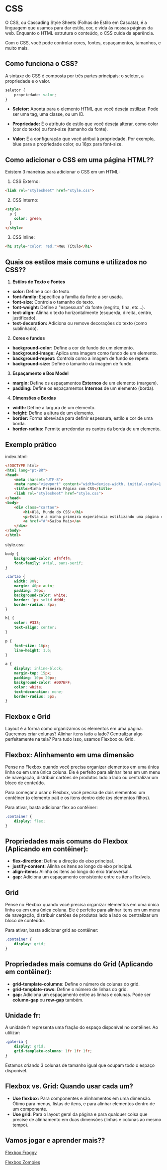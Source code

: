 # CSS

O CSS, ou Cascading Style Sheets (Folhas de Estilo em Cascata), é a linguagem que usamos para dar estilo, cor, e vida às nossas páginas da web. Enquanto o HTML estrutura o conteúdo, o CSS cuida da aparência.

Com o CSS, você pode controlar cores, fontes, espaçamentos, tamanhos, e muito mais.

## Como funciona o CSS?

A sintaxe do CSS é composta por três partes principais: o seletor, a propriedade e o valor.

```css
seletor {
    propriedade: valor;
}
```

- **Seletor:** Aponta para o elemento HTML que você deseja estilizar. Pode ser uma tag, uma classe, ou um ID.

- **Propriedade:** É o atributo de estilo que você deseja alterar, como color (cor do texto) ou font-size (tamanho da fonte).

- **Valor:** É a configuração que você atribui à propriedade. Por exemplo, blue para a propriedade color, ou 16px para font-size.

## Como adicionar o CSS em uma página HTML??

Existem 3 maneiras para adicionar o CSS em um HTML:

1. CSS Externo:

```html
<link rel="stylesheet" href="style.css">
```

2. CSS Interno:

```html
<style>
  p {
    color: green;
  }
</style>
```

3. CSS Inline:

```html
<h1 style="color: red;">Meu Título</h1>
```

## Quais os estilos mais comuns e utilizados no CSS??

1. **Estilos de Texto e Fontes**

- **color:** Define a cor do texto.
- **font-family:** Especifica a família da fonte a ser usada.
- **font-size:** Controla o tamanho do texto.
- **font-weight:** Define a "espessura" da fonte (negrito, fina, etc...).
- **text-align:** Alinha o texto horizontalmente (esquerda, direita, centro, justificado).
- **text-decoration:** Adiciona ou remove decorações do texto (como sublinhado).

2. **Cores e fundos**

- **background-color:** Define a cor de fundo de um elemento.
- **background-image:** Aplica uma imagem como fundo de um elemento.
- **background-repeat:** Controla como a imagem de fundo se repete.
- **background-size:** Define o tamanho da imagem de fundo.

3. **Espaçamento e Box Model**

- **margin:** Define os espaçamentos **Externos** de um elemento (margem).
- **padding:** Define os espaçamentos **Internos** de um elemento (borda).

4. **Dimensões e Bordas**

- **width:** Define a largura de um elemento.
- **height:** Define a altura de um elemento.
- **border:** Forma abreviada para definir espessura, estilo e cor de uma borda.
- **border-radius:** Permite arredondar os cantos da borda de um elemento.

## Exemplo prático

index.html:

```html
<!DOCTYPE html>
<html lang="pt-BR">
<head>
    <meta charset="UTF-8">
    <meta name="viewport" content="width=device-width, initial-scale=1.0">
    <title>Minha Primeira Página com CSS</title>
    <link rel="stylesheet" href="style.css">
</head>
<body>
    <div class="cartao">
        <h1>Olá, Mundo do CSS!</h1>
        <p>Esta é a minha primeira experiência estilizando uma página com CSS. Estou aprendendo sobre seletores, propriedades e valores.</p>
        <a href="#">Saiba Mais</a>
    </div>
</body>
</html>
```

style.css:

```css
body {
    background-color: #f4f4f4;
    font-family: Arial, sans-serif;
}

.cartao {
    width: 80%;
    margin: 40px auto;
    padding: 20px;
    background-color: white;
    border: 1px solid #ddd;
    border-radius: 8px;
}

h1 {
    color: #333;
    text-align: center;
}

p {
    font-size: 16px;
    line-height: 1.6;
}

a {
    display: inline-block;
    margin-top: 15px;
    padding: 10px 20px;
    background-color: #007BFF;
    color: white;
    text-decoration: none;
    border-radius: 5px;
}
```

## Flexbox e Grid

Layout é a forma como organizamos os elementos em uma página. Queremos criar colunas? Alinhar itens lado a lado? Centralizar algo perfeitamente na tela? Para tudo isso, usamos Flexbox ou Grid.

## Flexbox: Alinhamento em uma dimensão

Pense no Flexbox quando você precisa organizar elementos em uma única linha ou em uma única coluna. Ele é perfeito para alinhar itens em um menu de navegação, distribuir cartões de produtos lado a lado ou centralizar um bloco de conteúdo.

Para começar a usar o Flexbox, você precisa de dois elementos: um contêiner (o elemento pai) e os itens dentro dele (os elementos filhos).

Para ativar, basta adicionar flex ao contêiner:

```css
.container {
    display: flex;
}
```

## Propriedades mais comuns do Flexbox (Aplicando em contêiner):

- **flex-direction:** Define a direção do eixo principal.
- **justify-content:** Alinha os itens ao longo do eixo principal.
- **align-items:** Alinha os itens ao longo do eixo transversal.
- **gap:** Adiciona um espaçamento consistente entre os itens flexíveis.

## Grid

Pense no Flexbox quando você precisa organizar elementos em uma única linha ou em uma única coluna. Ele é perfeito para alinhar itens em um menu de navegação, distribuir cartões de produtos lado a lado ou centralizar um bloco de conteúdo.

Para ativar, basta adicionar grid ao contêiner:

```css
.container {
    display: grid;
}
```

## Propriedades mais comuns do Grid (Aplicando em contêiner):

- **grid-template-columns:** Define o número de colunas do grid.
- **grid-template-rows:** Define o número de linhas do grid.
- **gap:** Adiciona um espaçamento entre as linhas e colunas. Pode ser **column-gap** ou **row-gap** também.

## Unidade fr:

A unidade fr representa uma fração do espaço disponível no contêiner. Ao utilizar:

```css
.galeria {
    display: grid;
    grid-template-columns: 1fr 1fr 1fr;
}
```

Estamos criando 3 colunas de tamanho igual que ocupam todo o espaço disponível.

## Flexbox vs. Grid: Quando usar cada um?

- **Use flexbox:** Para componentes e alinhamentos em uma dimensão. Ótimo para menus, listas de itens, e para alinhar elementos dentro de um componente.
- **Use grid:** Para o layout geral da página e para qualquer coisa que precise de alinhamento em duas dimensões (linhas e colunas ao mesmo tempo).

## Vamos jogar e aprender mais??

[Flexbox Froggy](https://flexboxfroggy.com/#pt-br)

[Flexbox Zombies](https://mastery.games/flexboxzombies) 